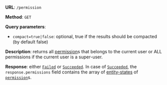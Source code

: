 **URL**: `/permission`

**Method**: `GET`

**Query parameters**:
 - `compact=true|false`: optional, true if the results should be compacted (by default false)

**Description**: returns all [permission](Permission.md)s that belongs to the current user or ALL permissions if the current user is a super-user.

**Response**: either [`Failed`](../Failed.md) or [`Succeeded`](../Succeeded.md). In case of [`Succeeded`](../Succeeded.md), the `response.permissions` field contains the array of [entity-states](../EntityState.md) of [`permission`](Permission.md)s.
